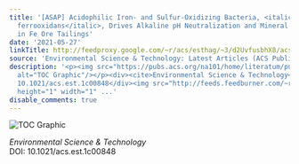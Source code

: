 ```yaml
---
title: '[ASAP] Acidophilic Iron- and Sulfur-Oxidizing Bacteria, <italic toggle="yes">Acidithiobacillus
  ferrooxidans</italic>, Drives Alkaline pH Neutralization and Mineral Weathering
  in Fe Ore Tailings'
date: '2021-05-27'
linkTitle: http://feedproxy.google.com/~r/acs/esthag/~3/d2UvfusbhX8/acs.est.1c00848
source: 'Environmental Science & Technology: Latest Articles (ACS Publications)'
description: '<p><img src="https://pubs.acs.org/na101/home/literatum/publisher/achs/journals/content/esthag/0/esthag.ahead-of-print/acs.est.1c00848/20210527/images/medium/es1c00848_0008.gif"
  alt="TOC Graphic"/></p><div><cite>Environmental Science & Technology</cite></div><div>DOI:
  10.1021/acs.est.1c00848</div><img src="http://feeds.feedburner.com/~r/acs/esthag/~4/d2UvfusbhX8"
  height="1" width="1" ...'
disable_comments: true
---
```

<p><img src="https://pubs.acs.org/na101/home/literatum/publisher/achs/journals/content/esthag/0/esthag.ahead-of-print/acs.est.1c00848/20210527/images/medium/es1c00848_0008.gif" alt="TOC Graphic"/></p><div><cite>Environmental Science & Technology</cite></div><div>DOI: 10.1021/acs.est.1c00848</div><img src="http://feeds.feedburner.com/~r/acs/esthag/~4/d2UvfusbhX8" height="1" width="1" ...